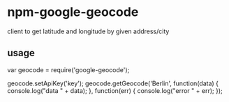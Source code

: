 # npm-google-geocode
client to get latitude and longitude by given address/city

## usage
var geocode = require('google-geocode');

geocode.setApiKey('key');
geocode.getGeocode('Berlin', function(data) {
    console.log("data " + data);
  }, function(err) {
    console.log("error " + err);
});
